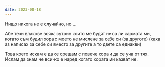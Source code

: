 ```yaml
---
date: 2023-08-18
---
```


Нищо никога не е случайно, но ... 

Абе тези влакове всяка сутрин които ме будят не са ли кармата ми, когато съм будил хора с моето не мислене за себе си (за друготе) (хаха аз написах за себе си вместо за другите а то двете са еднакви)

Това което искам е да се срещам с повече хора и да се уча от тях. Ислам да знам че всичко е наред когато хората ми казват не. 
